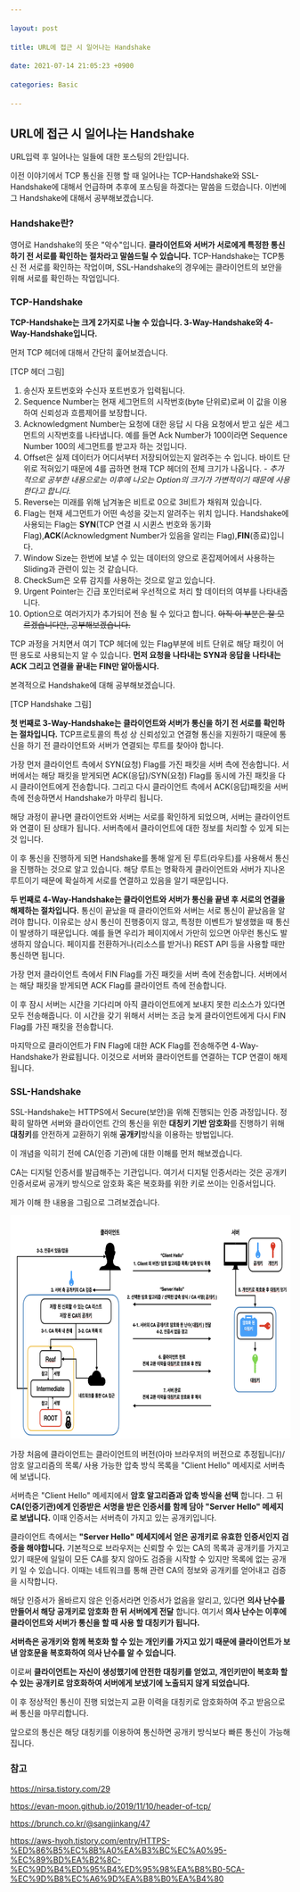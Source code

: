 ```yaml
---

layout: post

title: URL에 접근 시 일어나는 Handshake

date: 2021-07-14 21:05:23 +0900

categories: Basic

---
```


URL에 접근 시 일어나는 Handshake
---

URL입력 후 일어나는 일들에 대한 포스팅의 2탄입니다.

이전 이야기에서 TCP 통신을 진행 할 때 일어나는 TCP-Handshake와 SSL-Handshake에 대해서 언급하며 추후에 포스팅을 하겠다는 말씀을 드렸습니다. 이번에 그 Handshake에 대해서 공부해보겠습니다.

### Handshake란?

영어로 Handshake의 뜻은 "악수"입니다. **클라이언트와 서버가 서로에게 특정한 통신하기 전 서로를 확인하는 절차라고 말씀드릴 수 있습니다.** TCP-Handshake는 TCP통신 전 서로를 확인하는 작업이며, SSL-Handshake의 경우에는 클라이언트의 보안을 위해 서로를 확인하는 작업입니다.

### TCP-Handshake

**TCP-Handshake는 크게 2가지로 나눌 수 있습니다. 3-Way-Handshake와 4-Way-Handshake입니다.**

먼저 TCP 헤더에 대해서 간단히 훑어보겠습니다.

[TCP 헤더 그림]

1. 송신자 포트번호와 수신자 포트번호가 입력됩니다.
2. Sequence Number는 현재 세그먼트의 시작번호(byte 단위로)로써 이 값을 이용하여 신뢰성과 흐름제어를 보장합니다.
3. Acknowledgment Number는 요청에 대한 응답 시 다음 요청에서 받고 싶은 세그먼트의 시작번호를 나타냅니다. 예를 들면 Ack Number가 100이라면 Sequence Number 100의 세그먼트를 받고자 하는 것입니다.
4. Offset은 실제 데이터가 어디서부터 저장되어있는지 알려주는 수 입니다. 바이트 단위로 적혀있기 때문에 4를 곱하면 현재 TCP 헤더의 전체 크기가 나옵니다. *- 추가적으로 공부한 내용으로는 이후에 나오는 Option의 크기가 가변적이기 때문에 사용한다고 합니다.*
5. Reverse는 미래를 위해 남겨놓은 비트로 0으로 3비트가 채워져 있습니다.
6. Flag는 현재 세그먼트가 어떤 속성을 갖는지 알려주는 위치 입니다. Handshake에 사용되는 Flag는 **SYN**(TCP 연결 시 시퀸스 번호와 동기화 Flag),**ACK**(Acknowledgment Number가 있음을 알리는 Flag),**FIN**(종료)입니다.
7. Window Size는 한번에 보낼 수 있는 데이터의 양으로 혼잡제어에서 사용하는 Sliding과 관련이 있는 것 같습니다.
8. CheckSum은 오류 감지를 사용하는 것으로 알고 있습니다.
9. Urgent Pointer는 긴급 포인터로써 우선적으로 처리 할 데이터의 여부를 나타내줍니다.
10. Option으로 여러가지가 추가되어 전송 될 수 있다고 합니다. ~~아직 이 부분은 잘 모르겠습니다만, 공부해보겠습니다.~~


TCP 과정을 거치면서 여기 TCP 헤더에 있는 Flag부분에 비트 단위로 해당 패킷이 어떤 용도로 사용되는지 알 수 있습니다. **먼저 요청을 나타내는 SYN과 응답을 나타내는 ACK 그리고 연결을 끝내는 FIN만 알아둡시다.**

본격적으로 Handshake에 대해 공부해보겠습니다.

[TCP Handshake 그림]

**첫 번째로 3-Way-Handshake는 클라이언트와 서버가 통신을 하기 전 서로를 확인하는 절차입니다.** TCP프로토콜의 특성 상 신뢰성있고 연결형 통신을 지원하기 때문에 통신을 하기 전 클라이언트와 서버가 연결되는 루트를 찾아야 합니다.

가장 먼저 클라이언트 측에서 SYN(요청) Flag를 가진 패킷을 서버 측에 전송합니다. 서버에서는 해당 패킷을 받게되면 ACK(응답)/SYN(요청) Flag를 동시에 가진 패킷을 다시 클라이언트에게 전송합니다. 그리고 다시 클라이언트 측에서 ACK(응답)패킷을 서버측에 전송하면서 Handshake가 마무리 됩니다.

해당 과정이 끝나면 클라이언트와 서버는 서로를 확인하게 되었으며, 서버는 클라이언트와 연결이 된 상태가 됩니다. 서버측에서 클라이언트에 대한 정보를 처리할 수 있게 되는 것 입니다.

이 후 통신을 진행하게 되면 Handshake를 통해 알게 된 루트(라우트)를 사용해서 통신을 진행하는 것으로 알고 있습니다. 해당 루트는 명확하게 클라이언트와 서버가 지나온 루트이기 때문에 확실하게 서로를 연결하고 있음을 알기 때문입니다.

**두 번째로 4-Way-Handshake는 클라이언트와 서버가 통신을 끝낸 후 서로의 연결을 해제하는 절차입니다.** 통신이 끝났을 때 클라이언트와 서버는 서로 통신이 끝났음을 알려야 합니다. 이유로는 상시 통신이 진행중이지 않고, 특정한 이벤트가 발생했을 때 통신이 발생하기 때문입니다. 예를 들면 우리가 페이지에서 가만히 있으면 아무런 통신도 발생하지 않습니다. 페이지를 전환하거나(리소스를 받거나) REST API 등을 사용할 때만 통신하면 됩니다.

가장 먼저 클라이언트 측에서 FIN Flag를 가진 패킷을 서버 측에 전송합니다. 서버에서는 해당 패킷을 받게되면 ACK Flag를 클라이언트 측에 전송합니다.

이 후 잠시 서버는 시간을 기다리며 아직 클라이언트에게 보내지 못한 리소스가 있다면 모두 전송해줍니다. 이 시간을 갖기 위해서 서버는 조금 늦게 클라이언트에게 다시 FIN Flag를 가진 패킷을 전송합니다.

마지막으로 클라이언트가 FIN Flag에 대한 ACK Flag를 전송해주면 4-Way-Handshake가 완료됩니다. 이것으로 서버와 클라이언트를 연결하는 TCP 연결이 해제됩니다.

### SSL-Handshake

SSL-Handshake는 HTTPS에서 Secure(보안)을 위해 진행되는 인증 과정입니다. 정확히 말하면 서버와 클라이언트 간의 통신을 위한 **대칭키 기반 암호화**를 진행하기 위해 **대칭키**를 안전하게 교환하기 위해 **공개키**방식을 이용하는 방법입니다.

이 개념을 익히기 전에 CA(인증 기관)에 대한 이해를 먼저 해보겠습니다.

CA는 디지털 인증서를 발급해주는 기관입니다. 여기서 디지털 인증서라는 것은 공개키 인증서로써 공개키 방식으로 암호화 혹은 복호화를 위한 키로 쓰이는 인증서입니다.

제가 이해 한 내용을 그림으로 그려보겠습니다.

<img src="/public/img/ssl.png" width="800" height="400">

가장 처음에 클라이언트는 클라이언트의 버전(아마 브라우저의 버전으로 추정됩니다)/ 암호 알고리즘의 목록/ 사용 가능한 압축 방식 목록을 "Client Hello" 메세지로 서버측에 보냅니다.

서버측은 "Client Hello" 메세지에서 **암호 알고리즘과 압축 방식을 선택** 합니다. 그 뒤 **CA(인증기관)에게 인증받은 서명을 받은 인증서를 함께 담아 "Server Hello" 메세지로 보냅니다.** 이때 인증서는 서버측이 가지고 있는 공개키입니다.

클라이언트 측에서는 **"Server Hello" 메세지에서 얻은 공개키로 유효한 인증서인지 검증을 해야합니다.** 기본적으로 브라우저는 신뢰할 수 있는 CA의 목록과 공개키를 가지고 있기 때문에 일일이 모든 CA를 찾지 않아도 검증을 시작할 수 있지만 목록에 없는 공개키 일 수 있습니다. 이때는 네트워크를 통해 관련 CA의 정보와 공개키를 얻어내고 검증을 시작합니다.

해당 인증서가 올바르지 않은 인증서라면 인증서가 없음을 알리고, 있다면 **의사 난수를 만들어서 해당 공개키로 암호화 한 뒤 서버에게 전달** 합니다. 여기서 **의사 난수는 이후에 클라이언트와 서버가 통신을 할 때 사용 할 대칭키가 됩니다.**

**서버측은 공개키와 함께 복호화 할 수 있는 개인키를 가지고 있기 때문에 클라이언트가 보낸 암호문을 복호화하여 의사 난수를 알 수 있습니다.**

이로써 **클라이언트는 자신이 생성했기에 안전한 대칭키를 얻었고, 개인키만이 복호화 할 수 있는 공개키로 암호화하여 서버에게 보냈기에 노출되지 않게 되었습니다.**

이 후 정상적인 통신이 진행 되었는지 교환 이력을 대칭키로 암호화하여 주고 받음으로써 통신을 마무리합니다.

앞으로의 통신은 해당 대칭키를 이용하여 통신하면 공개키 방식보다 빠른 통신이 가능해집니다.



### 참고

<https://nirsa.tistory.com/29>

<https://evan-moon.github.io/2019/11/10/header-of-tcp/>

<https://brunch.co.kr/@sangjinkang/47>

<https://aws-hyoh.tistory.com/entry/HTTPS-%ED%86%B5%EC%8B%A0%EA%B3%BC%EC%A0%95-%EC%89%BD%EA%B2%8C-%EC%9D%B4%ED%95%B4%ED%95%98%EA%B8%B0-5CA-%EC%9D%B8%EC%A6%9D%EA%B8%B0%EA%B4%80>
